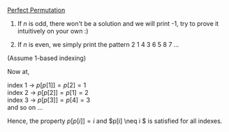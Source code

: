 [Perfect Permutation](https://codeforces.com/problemset/problem/233/A)

1. If $n$ is odd, there won't be a solution and we will print -1, try to prove it intuitively on your own :)

2. If $n$ is even, we simply print the pattern 2 1 4 3 6 5 8 7 ...

(Assume 1-based indexing)

Now at,

index 1 -> $p[p[1]] = p[2] = 1$                                
index 2 -> $p[p[2]] = p[1] = 2$           
index 3 -> $p[p[3]] = p[4] = 3$         
and so on ... 

Hence, the property $p[p[i]] = i$ and $p[i] \neq i $  is satisfied for all indexes.


